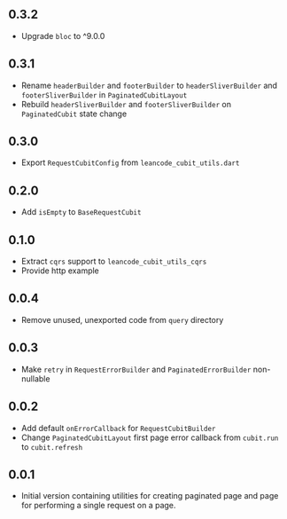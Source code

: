 ## 0.3.2

* Upgrade `bloc` to ^9.0.0

## 0.3.1

* Rename `headerBuilder` and `footerBuilder` to `headerSliverBuilder` and `footerSliverBuilder` in `PaginatedCubitLayout`
* Rebuild `headerSliverBuilder` and `footerSliverBuilder` on `PaginatedCubit` state change

## 0.3.0

* Export `RequestCubitConfig` from `leancode_cubit_utils.dart`

## 0.2.0

* Add `isEmpty` to `BaseRequestCubit`

## 0.1.0

* Extract `cqrs` support to `leancode_cubit_utils_cqrs`
* Provide http example

## 0.0.4

* Remove unused, unexported code from `query` directory

## 0.0.3

* Make `retry` in `RequestErrorBuilder` and `PaginatedErrorBuilder` non-nullable

## 0.0.2

* Add default `onErrorCallback` for `RequestCubitBuilder`
* Change `PaginatedCubitLayout` first page error callback from `cubit.run` to `cubit.refresh`

## 0.0.1

* Initial version containing utilities for creating paginated page and page for performing a single request on a page.
